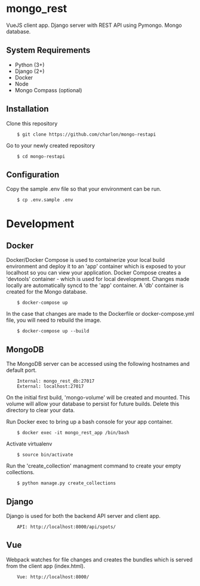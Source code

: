 # mongo_rest

VueJS client app. Django server with REST API using Pymongo. Mongo database.

## System Requirements

- Python (3+)
- Django (2+)
- Docker
- Node
- Mongo Compass (optional)

## Installation

Clone this repository

        $ git clone https://github.com/charlon/mongo-restapi

Go to your newly created repository

        $ cd mongo-restapi

## Configuration

Copy the sample .env file so that your environment can be run.

        $ cp .env.sample .env

# Development

## Docker

Docker/Docker Compose is used to containerize your local build environment and deploy it to an 'app' container which is exposed to your localhost so you can view your application. Docker Compose creates a 'devtools' container - which is used for local development. Changes made locally are automatically syncd to the 'app' container. A 'db' container is created for the Mongo database.

        $ docker-compose up

In the case that changes are made to the Dockerfile or docker-compose.yml file, you will need to rebuild the image.

        $ docker-compose up --build

## MongoDB

The MongoDB server can be accessed using the following hostnames and default port.

        Internal: mongo_rest_db:27017
        External: localhost:27017

On the initial first build, 'mongo-volume' will be created and mounted. This volume will allow your database to persist for future builds. Delete this directory to clear your data.

Run Docker exec to bring up a bash console for your app container.

        $ docker exec -it mongo_rest_app /bin/bash

Activate virtualenv

        $ source bin/activate

Run the 'create_collection' managment command to create your empty collections.

        $ python manage.py create_collections

## Django

Django is used for both the backend API server and client app.

        API: http://localhost:8000/api/spots/

## Vue

Webpack watches for file changes and creates the bundles which is served from the client app (index.html).

        Vue: http://localhost:8000/


